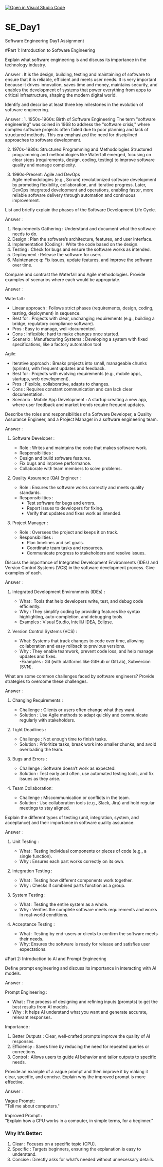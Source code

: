 [![Open in Visual Studio Code](https://classroom.github.com/assets/open-in-vscode-2e0aaae1b6195c2367325f4f02e2d04e9abb55f0b24a779b69b11b9e10269abc.svg)](https://classroom.github.com/online_ide?assignment_repo_id=18502790&assignment_repo_type=AssignmentRepo)
# SE_Day1
Software Engineering Day1 Assignment

#Part 1: Introduction to Software Engineering

Explain what software engineering is and discuss its importance in the technology industry.

  Answer : It is the design, building, 
  testing and maintaining of software 
  to ensure that it is reliable, 
  efficient and meets user needs. It 
  is very important because it drives 
  innovation, saves time and money, 
  maintains security, and enables the 
  development of systems that power 
  everything from apps to critical 
  infrastructure, shaping the modern 
  digital world.

Identify and describe at least three key milestones in the evolution of software engineering.


   Answer : 1. 1950s-1960s: Birth of   Software Engineering
   The term "software engineering" was    coined in 1968 to address the  "software crisis," where complex  software projects often failed due to  poor planning and lack of structured methods. This era emphasized the need  for disciplined approaches to software    development.

2. 1970s-1980s: Structured Programming and Methodologies 
   Structured programming and  methodologies like Waterfall emerged,  focusing on clear steps (requirements,   design, coding, testing) to improve  software quality and manage complexity.

3. 1990s-Present: Agile and DevOps  
   Agile methodologies (e.g., Scrum) revolutionized software development by promoting flexibility, collaboration, and iterative progress. Later, DevOps integrated development and operations, enabling faster, more reliable software delivery through automation and continuous improvement.

List and briefly explain the phases of the Software Development Life Cycle.

Answer :
1. Requirements Gathering : Understand and document what the software needs to do.
2. Design : Plan the software’s architecture, features, and user interface.
3. Implementation (Coding) : Write the code based on the design.
4. Testing : Check for bugs and ensure the software works as intended.
5. Deployment : Release the software for users.
6. Maintenance q: Fix issues, update features, and improve the software over time.


Compare and contrast the Waterfall and Agile methodologies. Provide examples of scenarios where each would be appropriate.


Answer : 

Waterfall :  
- Linear approach : Follows strict phases (requirements, design, coding, testing, deployment) in sequence.  
- Best for : Projects with clear, unchanging requirements (e.g., building a bridge, regulatory compliance software).  
- Pros : Easy to manage, well-documented.  
- Cons : Inflexible; hard to make changes once started.
- Scenario : Manufacturing Systems : Developing a system with fixed specifications, like a factory automation tool

Agile:  
- Iterative approach : Breaks projects into small, manageable chunks (sprints), with frequent updates and feedback.  
- Best for : Projects with evolving requirements (e.g., mobile apps, startups, web development).  
- Pros : Flexible, collaborative, adapts to changes.  
- Cons : Requires constant communication and can lack clear documentation.
- Scenario : Mobile App Development : A startup creating a new app, where user feedback and market trends require frequent updates.  



Describe the roles and responsibilities of a Software Developer, a Quality Assurance Engineer, and a Project Manager in a software engineering team.

Answer :

1. Software Developer :  
   - Role : Writes and maintains the code that makes software work.  
   -  Responsibilities :  
     - Design and build software features.  
     - Fix bugs and improve performance.  
     - Collaborate with team members to solve problems.  

2. Quality Assurance (QA) Engineer :  
   - Role : Ensures the software works correctly and meets quality standards.  
   - Responsibilities :  
     - Test software for bugs and errors.  
     - Report issues to developers for fixing.  
     - Verify that updates and fixes work as intended.  

3. Project Manager :  
   - Role : Oversees the project and keeps it on track.  
   - Responsibilities :  
     - Plan timelines and set goals.  
     - Coordinate team tasks and resources.  
     - Communicate progress to stakeholders and resolve issues.  



Discuss the importance of Integrated Development Environments (IDEs) and Version Control Systems (VCS) in the software development process. Give examples of each.

Answer : 


1. Integrated Development Environments (IDEs) :  
   - What : Tools that help developers write, test, and debug code efficiently.  
   - Why : They simplify coding by providing features like syntax highlighting, auto-completion, and debugging tools.  
   - Examples : Visual Studio, IntelliJ IDEA, Eclipse.  

2. Version Control Systems (VCS) :  
   - What: Systems that track changes to code over time, allowing collaboration and easy rollback to previous versions.  
   - Why : They enable teamwork, prevent code loss, and help manage updates and fixes.  
   -Examples : Git (with platforms like GitHub or GitLab), Subversion (SVN).  


What are some common challenges faced by software engineers? Provide strategies to overcome these challenges.


Answer : 


1. Changing Requirements :  
   - Challenge : Clients or users often change what they want.  
   - Solution : Use Agile methods to adapt quickly and communicate regularly with stakeholders.

2. Tight Deadlines :  
   - Challenge : Not enough time to finish tasks.  
   - Solution : Prioritize tasks, break work into smaller chunks, and avoid overloading the team.

3. Bugs and Errors :  
   - Challenge : Software doesn’t work as expected.  
   - Solution : Test early and often, use automated testing tools, and fix issues as they arise.

4. Team Collaboration:  
   - Challenge : Miscommunication or conflicts in the team.  
   - Solution : Use collaboration tools (e.g., Slack, Jira) and hold regular meetings to stay aligned.



Explain the different types of testing (unit, integration, system, and acceptance) and their importance in software quality assurance.


Answer :

1. Unit Testing :  
   - What : Testing individual components or pieces of code (e.g., a single function).  
   - Why : Ensures each part works correctly on its own.  

2. Integration Testing :  
   - What : Testing how different components work together.  
   - Why : Checks if combined parts function as a group.  

3. System Testing :  
   - What : Testing the entire system as a whole.  
   - Why : Verifies the complete software meets requirements and works in real-world conditions.  

4. Acceptance Testing :  
   - What : Testing by end-users or clients to confirm the software meets their needs.  
   - Why: Ensures the software is ready for release and satisfies user expectations.  

 

#Part 2: Introduction to AI and Prompt Engineering


Define prompt engineering and discuss its importance in interacting with AI models.


Answer : 

Prompt Engineering :  
- What : The process of designing and refining inputs (prompts) to get the best results from AI models.  
- Why : It helps AI understand what you want and generate accurate, relevant responses.  

Importance :  
1. Better Outputs : Clear, well-crafted prompts improve the quality of AI responses.  
2. Efficiency : Saves time by reducing the need for repeated queries or corrections.  
3. Control : Allows users to guide AI behavior and tailor outputs to specific needs.  



Provide an example of a vague prompt and then improve it by making it clear, specific, and concise. Explain why the improved prompt is more effective.

Answer :


Vague Prompt:  
"Tell me about computers."  

Improved Prompt :  
"Explain how a CPU works in a computer, in simple terms, for a beginner."  

### **Why It’s Better**:  
1. Clear : Focuses on a specific topic (CPU).  
2. Specific : Targets beginners, ensuring the explanation is easy to understand.  
3. Concise : Directly asks for what’s needed without unnecessary details.  


